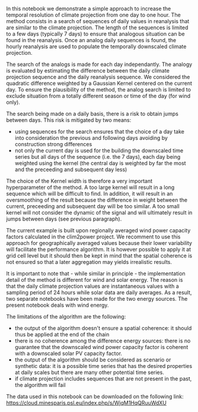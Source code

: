 In this notebook we demonstrate a simple approach to increase the temporal resolution of climate projection from one day to one hour. The method consists in a search of sequences of daily values in reanalysis that are similar to the climate projection. The length of the sequences is limited to a few days (typically 7 days) to ensure that analogous situation can be found in the reanalysis. Once an analog daily sequences is found, the hourly reanalysis are used to populate the temporally downscaled climate projection.

The search of the analogs is made for each day independantly. The analogy is evaluated by estimating the difference between the daily climate projection sequence and the daily reanalysis sequence. We considered the quadratic difference weighted by a Gaussian Kernel centered on the current day. To ensure the plausibility of the method, the analog search is limited to exclude situation from a totally different season or time of the day (for wind only). 

The search being made on a daily basis, there is a risk to obtain jumps between days. This risk is mitigated by two means: 
 - using sequences for the search ensures that the choice of a day take into consideration the previous and following days avoiding by construction strong differences
 - not only the current day is used for the building the downscaled time series but all days of the sequence (i.e. the 7 days), each day being weighted using the kernel (the central day is weighted by far the most and the preceeding and subsequent day less)

The choice of the Kernel width is therefore a very important hyperparameter of the method. A too large kernel will result in a long sequence which will be difficult to find. In addition, it will result in an oversmoothing of the result because the difference in weight between the current, preceeding and subsequent day will be too similar. A too small kernel will not consider the dynamic of the signal and will ultimately result in jumps between days (see previous paragraph).

The current example is built upon regionally averaged wind power capacity factors calculated in the clim2power project. We recomment to use this approach for geographically averaged values because their lower variability will facilitate the performance algorithm. It is however possible to apply it at grid cell level but it should then be kept in mind that the spatial coherence is not ensured so that a later aggregation may yields irrealistic results.

It is important to note that - while similar in principle - the implementation detail of the method is different for wind and solar energy. The reason is that the daily climate projection values are instantaneous values with a sampling period of 24 hours while solar data are daily averages. As a result, two separate notebooks have been made for the two energy sources. The present notebook deals with wind energy.

The limitations of the algorithm are the following:
 - the output of the algorithm doesn't ensure a spatial coherence: it should thus be applied at the end of the chain
 - there is no coherence among the difference energy sources: there is no guarantee that the downscaled wind power capacity factor is coherent with a downscaled solar PV capacity factor.
 - the output of the algorithm should be considered as scenario or synthetic data: it is a possible time series that has the desired properties at daily scales but there are many other potential time series.
 - if climate projection includes sequences that are not present in the past, the algorithm will fail
 
 The data used in this notebook can be downloaded on the following link:
 https://cloud.minesparis.psl.eu/index.php/s/WjqM1HqQRuuWdXU
